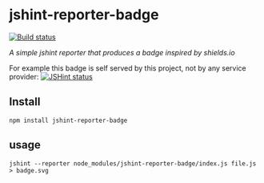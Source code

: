 # jshint-reporter-badge

[![Build status](https://img.shields.io/travis/albanm/jshint-reporter-badge.svg)](https://travis-ci.org/albanm/jshint-reporter-badge)

*A simple jshint reporter that produces a badge inspired by shields.io*

For example this badge is self served by this project, not by any service provider: [![JSHint status](http://albanm.github.io/jshint-reporter-badge/jshint-badge.svg)](http://albanm.github.io/jshint-reporter-badge/jshint.html)

## Install

    npm install jshint-reporter-badge

## usage

    jshint --reporter node_modules/jshint-reporter-badge/index.js file.js > badge.svg
